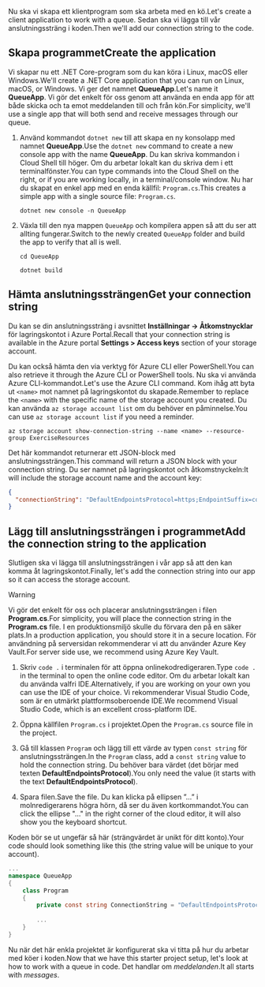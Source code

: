 <span data-ttu-id="1c232-101">Nu ska vi skapa ett klientprogram som ska arbeta med en kö.</span><span class="sxs-lookup"><span data-stu-id="1c232-101">Let's create a client application to work with a queue.</span></span> <span data-ttu-id="1c232-102">Sedan ska vi lägga till vår anslutningssträng i koden.</span><span class="sxs-lookup"><span data-stu-id="1c232-102">Then we'll add our connection string to the code.</span></span>

## <a name="create-the-application"></a><span data-ttu-id="1c232-103">Skapa programmet</span><span class="sxs-lookup"><span data-stu-id="1c232-103">Create the application</span></span>

<span data-ttu-id="1c232-104">Vi skapar nu ett .NET Core-program som du kan köra i Linux, macOS eller Windows.</span><span class="sxs-lookup"><span data-stu-id="1c232-104">We'll create a .NET Core application that you can run on Linux, macOS, or Windows.</span></span> <span data-ttu-id="1c232-105">Vi ger det namnet **QueueApp**.</span><span class="sxs-lookup"><span data-stu-id="1c232-105">Let's name it **QueueApp**.</span></span> <span data-ttu-id="1c232-106">Vi gör det enkelt för oss genom att använda en enda app för att både skicka och ta emot meddelanden till och från kön.</span><span class="sxs-lookup"><span data-stu-id="1c232-106">For simplicity, we'll use a single app that will both send and receive messages through our queue.</span></span>

1. <span data-ttu-id="1c232-107">Använd kommandot `dotnet new` till att skapa en ny konsolapp med namnet **QueueApp**.</span><span class="sxs-lookup"><span data-stu-id="1c232-107">Use the `dotnet new` command to create a new console app with the name **QueueApp**.</span></span> <span data-ttu-id="1c232-108">Du kan skriva kommandon i Cloud Shell till höger. Om du arbetar lokalt kan du skriva dem i ett terminalfönster.</span><span class="sxs-lookup"><span data-stu-id="1c232-108">You can type commands into the Cloud Shell on the right, or if you are working locally, in a terminal/console window.</span></span> <span data-ttu-id="1c232-109">Nu har du skapat en enkel app med en enda källfil: `Program.cs`.</span><span class="sxs-lookup"><span data-stu-id="1c232-109">This creates a simple app with a single source file: `Program.cs`.</span></span>

    ```azurecli
    dotnet new console -n QueueApp
    ```

1. <span data-ttu-id="1c232-110">Växla till den nya mappen `QueueApp` och kompilera appen så att du ser att allting fungerar.</span><span class="sxs-lookup"><span data-stu-id="1c232-110">Switch to the newly created `QueueApp` folder and build the app to verify that all is well.</span></span>

    ```azurecli
    cd QueueApp
    ```

    ```azurecli
    dotnet build
    ```

## <a name="get-your-connection-string"></a><span data-ttu-id="1c232-111">Hämta anslutningssträngen</span><span class="sxs-lookup"><span data-stu-id="1c232-111">Get your connection string</span></span>

<span data-ttu-id="1c232-112">Du kan se din anslutningssträng i avsnittet **Inställningar -> Åtkomstnycklar** för lagringskontot i Azure Portal.</span><span class="sxs-lookup"><span data-stu-id="1c232-112">Recall that your connection string is available in the Azure portal **Settings > Access keys** section of your storage account.</span></span>

<span data-ttu-id="1c232-113">Du kan också hämta den via verktyg för Azure CLI eller PowerShell.</span><span class="sxs-lookup"><span data-stu-id="1c232-113">You can also retrieve it through the Azure CLI or PowerShell tools.</span></span> <span data-ttu-id="1c232-114">Nu ska vi använda Azure CLI-kommandot.</span><span class="sxs-lookup"><span data-stu-id="1c232-114">Let's use the Azure CLI command.</span></span> <span data-ttu-id="1c232-115">Kom ihåg att byta ut `<name>` mot namnet på lagringskontot du skapade.</span><span class="sxs-lookup"><span data-stu-id="1c232-115">Remember to replace the `<name>` with the specific name of the storage account you created.</span></span> <span data-ttu-id="1c232-116">Du kan använda `az storage account list` om du behöver en påminnelse.</span><span class="sxs-lookup"><span data-stu-id="1c232-116">You can use `az storage account list` if you need a reminder.</span></span>

```azurecli
az storage account show-connection-string --name <name> --resource-group ExerciseResources
```

<span data-ttu-id="1c232-117">Det här kommandot returnerar ett JSON-block med anslutningssträngen.</span><span class="sxs-lookup"><span data-stu-id="1c232-117">This command will return a JSON block with your connection string.</span></span> <span data-ttu-id="1c232-118">Du ser namnet på lagringskontot och åtkomstnyckeln:</span><span class="sxs-lookup"><span data-stu-id="1c232-118">It will include the storage account name and the account key:</span></span>

```json
{
  "connectionString": "DefaultEndpointsProtocol=https;EndpointSuffix=core.windows.net;AccountName=<name>;AccountKey=vyw6aKz2PtSAgQ4ljJQgJFgxbCETdXt39ZyYQ5fLqoBJj/gT+43TbrhoVco7Rqj/AAJVlvFORRfnYqGHiX9QcQ=="
}
```

## <a name="add-the-connection-string-to-the-application"></a><span data-ttu-id="1c232-119">Lägg till anslutningssträngen i programmet</span><span class="sxs-lookup"><span data-stu-id="1c232-119">Add the connection string to the application</span></span>

<span data-ttu-id="1c232-120">Slutligen ska vi lägga till anslutningssträngen i vår app så att den kan komma åt lagringskontot.</span><span class="sxs-lookup"><span data-stu-id="1c232-120">Finally, let's add the connection string into our app so it can access the storage account.</span></span>

> [!WARNING]
> <span data-ttu-id="1c232-121">Vi gör det enkelt för oss och placerar anslutningssträngen i filen **Program.cs**.</span><span class="sxs-lookup"><span data-stu-id="1c232-121">For simplicity, you will place the connection string in the **Program.cs** file.</span></span> <span data-ttu-id="1c232-122">I en produktionsmiljö skulle du förvara den på en säker plats.</span><span class="sxs-lookup"><span data-stu-id="1c232-122">In a production application, you should store it in a secure location.</span></span> <span data-ttu-id="1c232-123">För användning på serversidan rekommenderar vi att du använder Azure Key Vault.</span><span class="sxs-lookup"><span data-stu-id="1c232-123">For server side use, we recommend using Azure Key Vault.</span></span>

1. <span data-ttu-id="1c232-124">Skriv `code .` i terminalen för att öppna onlinekodredigeraren.</span><span class="sxs-lookup"><span data-stu-id="1c232-124">Type `code .` in the terminal to open the online code editor.</span></span> <span data-ttu-id="1c232-125">Om du arbetar lokalt kan du använda valfri IDE.</span><span class="sxs-lookup"><span data-stu-id="1c232-125">Alternatively, if you are working on your own you can use the IDE of your choice.</span></span> <span data-ttu-id="1c232-126">Vi rekommenderar Visual Studio Code, som är en utmärkt plattformsoberoende IDE.</span><span class="sxs-lookup"><span data-stu-id="1c232-126">We recommend Visual Studio Code, which is an excellent cross-platform IDE.</span></span>

1. <span data-ttu-id="1c232-127">Öppna källfilen `Program.cs` i projektet.</span><span class="sxs-lookup"><span data-stu-id="1c232-127">Open the `Program.cs` source file in the project.</span></span>

1. <span data-ttu-id="1c232-128">Gå till klassen `Program` och lägg till ett värde av typen `const string` för anslutningssträngen.</span><span class="sxs-lookup"><span data-stu-id="1c232-128">In the `Program` class, add a `const string` value to hold the connection string.</span></span> <span data-ttu-id="1c232-129">Du behöver bara värdet (det börjar med texten **DefaultEndpointsProtocol**).</span><span class="sxs-lookup"><span data-stu-id="1c232-129">You only need the value (it starts with the text **DefaultEndpointsProtocol**).</span></span>

1. <span data-ttu-id="1c232-130">Spara filen.</span><span class="sxs-lookup"><span data-stu-id="1c232-130">Save the file.</span></span> <span data-ttu-id="1c232-131">Du kan klicka på ellipsen ”...” i molnredigerarens högra hörn, då ser du även kortkommandot.</span><span class="sxs-lookup"><span data-stu-id="1c232-131">You can click the ellipse "..." in the right corner of the cloud editor, it will also show you the keyboard shortcut.</span></span>

<span data-ttu-id="1c232-132">Koden bör se ut ungefär så här (strängvärdet är unikt för ditt konto).</span><span class="sxs-lookup"><span data-stu-id="1c232-132">Your code should look something like this (the string value will be unique to your account).</span></span>

```csharp
...
namespace QueueApp
{
    class Program
    {
        private const string ConnectionString = "DefaultEndpointsProtocol=https; ...";
        
        ...
    }
}
```

<span data-ttu-id="1c232-133">Nu när det här enkla projektet är konfigurerat ska vi titta på hur du arbetar med köer i koden.</span><span class="sxs-lookup"><span data-stu-id="1c232-133">Now that we have this starter project setup, let's look at how to work with a queue in code.</span></span> <span data-ttu-id="1c232-134">Det handlar om _meddelanden_.</span><span class="sxs-lookup"><span data-stu-id="1c232-134">It all starts with _messages_.</span></span>